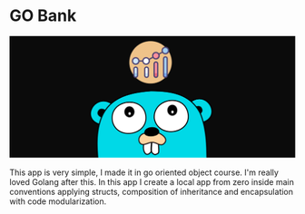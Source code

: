 # GO Bank

![Golang Bank](golang_bank.png "Golang Bank")

This app is very simple, I made it in go oriented object course. I'm really loved Golang after this. In this app I create a local app from zero inside main conventions applying structs, composition of inheritance and encapsulation with code modularization.
